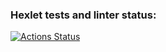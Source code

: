 ### Hexlet tests and linter status:
[![Actions Status](https://github.com/AlexeyKravchenko42/java-project-61/workflows/hexlet-check/badge.svg)](https://github.com/AlexeyKravchenko42/java-project-61/actions)